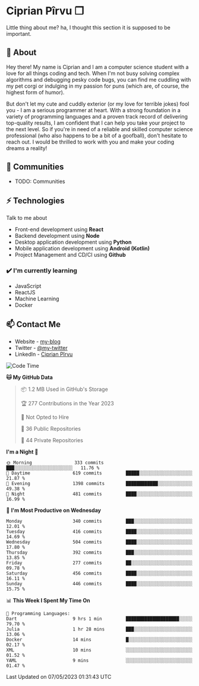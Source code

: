 # Ciprian Pîrvu ❐

Little thing about me? ha, I thought this section it is supposed to be important.

## 🧐 About

Hey there! My name is Ciprian and I am a computer science student with a love for all things coding and tech. When I'm not busy solving complex algorithms and debugging pesky code bugs, you can find me cuddling with my pet corgi or indulging in my passion for puns (which are, of course, the highest form of humor).

But don't let my cute and cuddly exterior (or my love for terrible jokes) fool you - I am a serious programmer at heart. With a strong foundation in a variety of programming languages and a proven track record of delivering top-quality results, I am confident that I can help you take your project to the next level. So if you're in need of a reliable and skilled computer science professional (who also happens to be a bit of a goofball), don't hesitate to reach out. I would be thrilled to work with you and make your coding dreams a reality!

## 👯 Communities

-   TODO: Communities

## ⚡ Technologies

Talk to me about

-   Front-end development using **React**
-   Backend development using **Node**
-   Desktop application development using **Python**
-   Mobile application development using **Android (Kotlin)**
-   Project Management and CD/CI using **Github**

### ✔️ I'm currently learning

-   JavaScript
-   ReactJS
-   Machine Learning
-   Docker

## 📫 Contact Me

-   Website - [my-blog]()
-   Twitter - [@my-twitter]()
-   LinkedIn - [Ciprian Pîrvu](https://www.linkedin.com/in/p%C3%AErvu-ciprian-cristian-4415991b1/)

<!--START_SECTION:waka-->
![Code Time](http://img.shields.io/badge/Code%20Time-1%2C723%20hrs%2017%20mins-blue)

**🐱 My GitHub Data** 

> 📦 1.2 MB Used in GitHub's Storage 
 > 
> 🏆 277 Contributions in the Year 2023
 > 
> 🚫 Not Opted to Hire
 > 
> 📜 36 Public Repositories 
 > 
> 🔑 44 Private Repositories 
 > 
**I'm a Night 🦉** 

```text
🌞 Morning                333 commits         ███░░░░░░░░░░░░░░░░░░░░░░   11.76 % 
🌆 Daytime                619 commits         █████░░░░░░░░░░░░░░░░░░░░   21.87 % 
🌃 Evening                1398 commits        ████████████░░░░░░░░░░░░░   49.38 % 
🌙 Night                  481 commits         ████░░░░░░░░░░░░░░░░░░░░░   16.99 % 
```
📅 **I'm Most Productive on Wednesday** 

```text
Monday                   340 commits         ███░░░░░░░░░░░░░░░░░░░░░░   12.01 % 
Tuesday                  416 commits         ████░░░░░░░░░░░░░░░░░░░░░   14.69 % 
Wednesday                504 commits         ████░░░░░░░░░░░░░░░░░░░░░   17.80 % 
Thursday                 392 commits         ███░░░░░░░░░░░░░░░░░░░░░░   13.85 % 
Friday                   277 commits         ██░░░░░░░░░░░░░░░░░░░░░░░   09.78 % 
Saturday                 456 commits         ████░░░░░░░░░░░░░░░░░░░░░   16.11 % 
Sunday                   446 commits         ████░░░░░░░░░░░░░░░░░░░░░   15.75 % 
```


📊 **This Week I Spent My Time On** 

```text
💬 Programming Languages: 
Dart                     9 hrs 1 min         ████████████████████░░░░░   79.70 % 
Julia                    1 hr 28 mins        ███░░░░░░░░░░░░░░░░░░░░░░   13.06 % 
Docker                   14 mins             █░░░░░░░░░░░░░░░░░░░░░░░░   02.17 % 
XML                      10 mins             ░░░░░░░░░░░░░░░░░░░░░░░░░   01.52 % 
YAML                     9 mins              ░░░░░░░░░░░░░░░░░░░░░░░░░   01.47 % 
```


 Last Updated on 07/05/2023 01:31:43 UTC
<!--END_SECTION:waka-->
